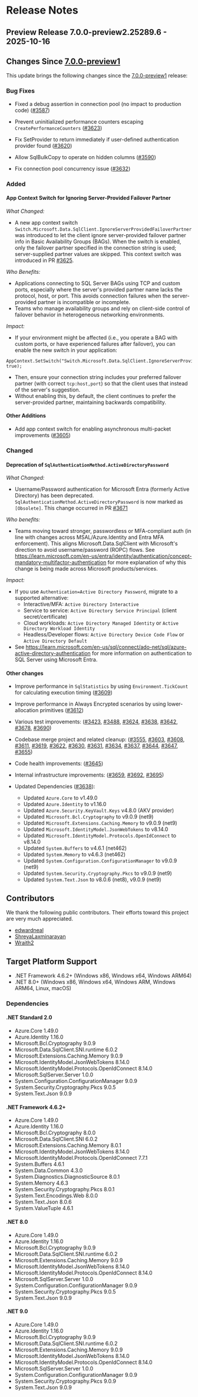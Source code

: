# Release Notes

## Preview Release 7.0.0-preview2.25289.6 - 2025-10-16

## Changes Since [7.0.0-preview1](7.0.0-preview1.md)

This update brings the following changes since the [7.0.0-preview1](7.0.0-preview1.md) release:

### Bug Fixes

- Fixed a debug assertion in connection pool (no impact to production code)
  ([#3587](https://github.com/dotnet/SqlClient/pull/3587))

- Prevent uninitialized performance counters escaping `CreatePerformanceCounters`
  ([#3623](https://github.com/dotnet/SqlClient/pull/3623))

- Fix SetProvider to return immediately if user-defined authentication provider found
  ([#3620](https://github.com/dotnet/SqlClient/pull/3620))

- Allow SqlBulkCopy to operate on hidden columns
  ([#3590](https://github.com/dotnet/SqlClient/pull/3590))

- Fix connection pool concurrency issue
  ([#3632](https://github.com/dotnet/SqlClient/pull/3632))

### Added

#### App Context Switch for Ignoring Server-Provided Failover Partner

*What Changed:*

- A new app context switch `Switch.Microsoft.Data.SqlClient.IgnoreServerProvidedFailoverPartner` was introduced to let the client ignore server-provided failover partner info in Basic Availability Groups (BAGs). When the switch is enabled, only the failover partner specified in the connection string is used; server-supplied partner values are skipped. This context switch was introduced in PR [#3625](https://github.com/dotnet/SqlClient/pull/3625).

*Who Benefits:*

- Applications connecting to SQL Server BAGs using TCP and custom ports, especially where the server's provided partner name lacks the protocol, host, or port. This avoids connection failures when the server-provided partner is incompatible or incomplete.
- Teams who manage availability groups and rely on client-side control of failover behavior in heterogeneous networking environments.

*Impact:*

- If your environment might be affected (i.e., you operate a BAG with custom ports, or have experienced failures after failover), you can enable the new switch in your application:

```
AppContext.SetSwitch("Switch.Microsoft.Data.SqlClient.IgnoreServerProvidedFailoverPartner", true);
```

- Then, ensure your connection string includes your preferred failover partner (with correct `tcp:host,port`) so that the client uses that instead of the server's suggestion.
- Without enabling this, by default, the client continues to prefer the server-provided partner, maintaining backwards compatibility.


#### Other Additions

- Add app context switch for enabling asynchronous multi-packet improvements
  ([#3605](https://github.com/dotnet/SqlClient/pull/3605))


### Changed

#### Deprecation of `SqlAuthenticationMethod.ActiveDirectoryPassword`

*What Changed:*

- Username/Password authentication for Microsoft Entra (formerly Active Directory) has been deprecated. `SqlAuthenticationMethod.ActiveDirectoryPassword` is now marked as `[Obsolete]`. This change occurred in PR [#3671](https://github.com/dotnet/SqlClient/pull/3671)

*Who benefits:*

- Teams moving toward stronger, passwordless or MFA-compliant auth (in line with changes across MSAL/Azure.Identity and Entra MFA enforcement). This aligns Microsoft.Data.SqlClient with Microsoft's direction to avoid username/password (ROPC) flows. See https://learn.microsoft.com/en-us/entra/identity/authentication/concept-mandatory-multifactor-authentication for more explanation of why this change is being made across Microsoft products/services.

*Impact:*

- If you use `Authentication=Active Directory Password`, migrate to a supported alternative:
  - Interactive/MFA: `Active Directory Interactive`
  - Service to service: `Active Directory Service Principal` (client secret/certificate)
  - Cloud workloads: `Active Directory Managed Identity` or `Active Directory Workload Identity`
  - Headless/Developer flows: `Active Directory Device Code Flow` or `Active Directory Default`
- See https://learn.microsoft.com/en-us/sql/connect/ado-net/sql/azure-active-directory-authentication for more information on authentication to SQL Server using Microsoft Entra.

#### Other changes

- Improve performance in `SqlStatistics` by using `Environment.TickCount` for calculating execution timing 
  ([#3609](https://github.com/dotnet/SqlClient/pull/3609))

- Improve performance in Always Encrypted scenarios by using lower-allocation primitives
  ([#3612](https://github.com/dotnet/SqlClient/pull/3612))

- Various test improvements:
  ([#3423](https://github.com/dotnet/SqlClient/pull/3423),
   [#3488](https://github.com/dotnet/SqlClient/pull/3488),
   [#3624](https://github.com/dotnet/SqlClient/pull/3624),
   [#3638](https://github.com/dotnet/SqlClient/pull/3638),
   [#3642](https://github.com/dotnet/SqlClient/pull/3642),
   [#3678](https://github.com/dotnet/SqlClient/pull/3678),
   [#3690](https://github.com/dotnet/SqlClient/pull/3690))

- Codebase merge project and related cleanup:
  ([#3555](https://github.com/dotnet/SqlClient/pull/3555),
   [#3603](https://github.com/dotnet/SqlClient/pull/3603),
   [#3608](https://github.com/dotnet/SqlClient/pull/3608),
   [#3611](https://github.com/dotnet/SqlClient/pull/3611),
   [#3619](https://github.com/dotnet/SqlClient/pull/3619),
   [#3622](https://github.com/dotnet/SqlClient/pull/3622),
   [#3630](https://github.com/dotnet/SqlClient/pull/3630),
   [#3631](https://github.com/dotnet/SqlClient/pull/3631),
   [#3634](https://github.com/dotnet/SqlClient/pull/3634),
   [#3637](https://github.com/dotnet/SqlClient/pull/3637),
   [#3644](https://github.com/dotnet/SqlClient/pull/3644),
   [#3647](https://github.com/dotnet/SqlClient/pull/3647),
   [#3655](https://github.com/dotnet/SqlClient/pull/3655))

- Code health improvements:
  ([#3645](https://github.com/dotnet/SqlClient/pull/3645))

- Internal infrastructure improvements:
  ([#3659](https://github.com/dotnet/SqlClient/pull/3659),
   [#3692](https://github.com/dotnet/SqlClient/pull/3692),
   [#3695](https://github.com/dotnet/SqlClient/pull/3695))

- Updated Dependencies
  ([#3638](https://github.com/dotnet/SqlClient/pull/3638)):
  - Updated `Azure.Core` to v1.49.0
  - Updated `Azure.Identity` to v1.16.0
  - Updated `Azure.Security.KeyVault.Keys` v4.8.0 (AKV provider)
  - Updated `Microsoft.Bcl.Cryptography` to v9.0.9 (net9)
  - Updated `Microsoft.Extensions.Caching.Memory` to v9.0.9 (net9)
  - Updated `Microsoft.IdentityModel.JsonWebTokens` to v8.14.0
  - Updated `Microsoft.IdentityModel.Protocols.OpenIdConnect` to v8.14.0
  - Updated `System.Buffers` to v4.6.1 (net462)
  - Updated `System.Memory` to v4.6.3 (net462)
  - Updated `System.Configuration.ConfigurationManager` to v9.0.9 (net9)
  - Updated `System.Security.Cryptography.Pkcs` to v9.0.9 (net9)
  - Updated `System.Text.Json` to v8.0.6 (net8), v9.0.9 (net9)

## Contributors
We thank the following public contributors. Their efforts toward this project are very much appreciated.

- [edwardneal](https://github.com/edwardneal)
- [ShreyaLaxminarayan](https://github.com/ShreyaLaxminarayan)
- [Wraith2](https://github.com/Wraith2)

## Target Platform Support

- .NET Framework 4.6.2+ (Windows x86, Windows x64, Windows ARM64)
- .NET 8.0+ (Windows x86, Windows x64, Windows ARM, Windows ARM64, Linux, macOS)

### Dependencies

#### .NET Standard 2.0

- Azure.Core 1.49.0
- Azure.Identity 1.16.0
- Microsoft.Bcl.Cryptography 9.0.9
- Microsoft.Data.SqlClient.SNI.runtime 6.0.2
- Microsoft.Extensions.Caching.Memory 9.0.9
- Microsoft.IdentityModel.JsonWebTokens 8.14.0
- Microsoft.IdentityModel.Protocols.OpenIdConnect 8.14.0
- Microsoft.SqlServer.Server 1.0.0
- System.Configuration.ConfigurationManager 9.0.9
- System.Security.Cryptography.Pkcs 9.0.5
- System.Text.Json 9.0.9

#### .NET Framework 4.6.2+

- Azure.Core 1.49.0
- Azure.Identity 1.16.0
- Microsoft.Bcl.Cryptography 8.0.0
- Microsoft.Data.SqlClient.SNI 6.0.2
- Microsoft.Extensions.Caching.Memory 8.0.1
- Microsoft.IdentityModel.JsonWebTokens 8.14.0
- Microsoft.IdentityModel.Protocols.OpenIdConnect 7.7.1
- System.Buffers 4.6.1
- System.Data.Common 4.3.0
- System.Diagnostics.DiagnosticSource 8.0.1
- System.Memory 4.6.3
- System.Security.Cryptography.Pkcs 8.0.1
- System.Text.Encodings.Web 8.0.0
- System.Text.Json 8.0.6
- System.ValueTuple 4.6.1

#### .NET 8.0

- Azure.Core 1.49.0
- Azure.Identity 1.16.0
- Microsoft.Bcl.Cryptography 9.0.9
- Microsoft.Data.SqlClient.SNI.runtime 6.0.2
- Microsoft.Extensions.Caching.Memory 9.0.9
- Microsoft.IdentityModel.JsonWebTokens 8.14.0
- Microsoft.IdentityModel.Protocols.OpenIdConnect 8.14.0
- Microsoft.SqlServer.Server 1.0.0
- System.Configuration.ConfigurationManager 9.0.9
- System.Security.Cryptography.Pkcs 9.0.5
- System.Text.Json 9.0.9

#### .NET 9.0

- Azure.Core 1.49.0
- Azure.Identity 1.16.0
- Microsoft.Bcl.Cryptography 9.0.9
- Microsoft.Data.SqlClient.SNI.runtime 6.0.2
- Microsoft.Extensions.Caching.Memory 9.0.9
- Microsoft.IdentityModel.JsonWebTokens 8.14.0
- Microsoft.IdentityModel.Protocols.OpenIdConnect 8.14.0
- Microsoft.SqlServer.Server 1.0.0
- System.Configuration.ConfigurationManager 9.0.9
- System.Security.Cryptography.Pkcs 9.0.9
- System.Text.Json 9.0.9
